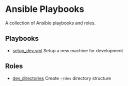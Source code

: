 # Ansible Playbooks

A collection of Ansible playbooks and roles.

## Playbooks

+ [setup_dev.yml](setup_dev.yml)
Setup a new machine for development

## Roles

+ [dev_directories](roles/dev_directories)
Create `~/dev` directory structure
